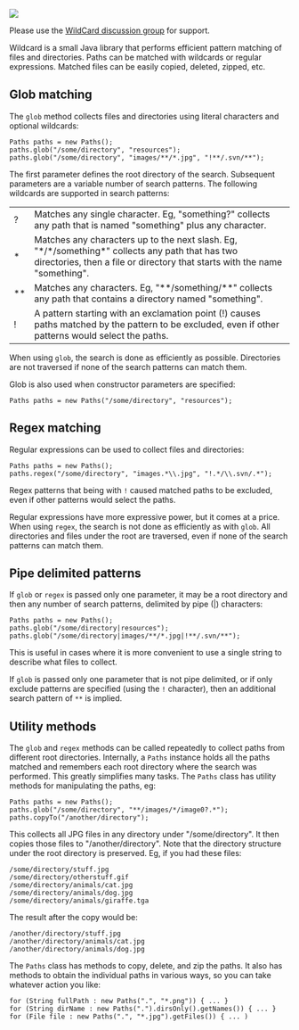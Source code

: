 ![](https://raw.github.com/wiki/EsotericSoftware/wildcard/images/logo.png)

Please use the [WildCard discussion group](http://groups.google.com/group/wildcard-users) for support.

Wildcard is a small Java library that performs efficient pattern matching of files and directories. Paths can be matched with wildcards or regular expressions. Matched files can be easily copied, deleted, zipped, etc.

## Glob matching

The `glob` method collects files and directories using literal characters and optional wildcards:

    Paths paths = new Paths();
    paths.glob("/some/directory", "resources");
    paths.glob("/some/directory", "images/**/*.jpg", "!**/.svn/**");

The first parameter defines the root directory of the search. Subsequent parameters are a variable number of search patterns. The following wildcards are supported in search patterns:

<table>
  <tr><td>?</td><td>Matches any single character. Eg, "something?" collects any path that is named "something" plus any character.</td></tr>
  <tr><td>*</td><td>Matches any characters up to the next slash. Eg, "*/*/something*" collects any path that has two directories, then a file or directory that starts with the name "something".</td></tr>
  <tr><td>**</td><td>Matches any characters. Eg, "**/something/**" collects any path that contains a directory named "something".</td></tr>
  <tr><td>!</td><td>A pattern starting with an exclamation point (!) causes paths matched by the pattern to be excluded, even if other patterns would select the paths.</td></tr>
</table>

When using `glob`, the search is done as efficiently as possible. Directories are not traversed if none of the search patterns can match them.

Glob is also used when constructor parameters are specified:

    Paths paths = new Paths("/some/directory", "resources");

## Regex matching

Regular expressions can be used to collect files and directories:

    Paths paths = new Paths();
    paths.regex("/some/directory", "images.*\\.jpg", "!.*/\\.svn/.*");

Regex patterns that being with `!` caused matched paths to be excluded, even if other patterns would select the paths.

Regular expressions have more expressive power, but it comes at a price. When using `regex`, the search is not done as efficiently as with `glob`. All directories and files under the root are traversed, even if none of the search patterns can match them.

## Pipe delimited patterns

If `glob` or `regex` is passed only one parameter, it may be a root directory and then any number of search patterns, delimited by pipe (|) characters:

    Paths paths = new Paths();
    paths.glob("/some/directory|resources");
    paths.glob("/some/directory|images/**/*.jpg|!**/.svn/**");

This is useful in cases where it is more convenient to use a single string to describe what files to collect.

If `glob` is passed only one parameter that is not pipe delimited, or if only exclude patterns are specified (using the `!` character), then an additional search pattern of `**` is implied.

## Utility methods

The `glob` and `regex` methods can be called repeatedly to collect paths from different root directories. Internally, a `Paths` instance holds all the paths matched and remembers each root directory where the search was performed. This greatly simplifies many tasks. The `Paths` class has utility methods for manipulating the paths, eg:

    Paths paths = new Paths();
    paths.glob("/some/directory", "**/images/*/image0?.*");
    paths.copyTo("/another/directory");

This collects all JPG files in any directory under "/some/directory". It then copies those files to "/another/directory". Note that the directory structure under the root directory is preserved. Eg, if you had these files:

    /some/directory/stuff.jpg
    /some/directory/otherstuff.gif
    /some/directory/animals/cat.jpg
    /some/directory/animals/dog.jpg
    /some/directory/animals/giraffe.tga

The result after the copy would be:

    /another/directory/stuff.jpg
    /another/directory/animals/cat.jpg
    /another/directory/animals/dog.jpg

The `Paths` class has methods to copy, delete, and zip the paths. It also has methods to obtain the individual paths in various ways, so you can take whatever action you like:

    for (String fullPath : new Paths(".", "*.png")) { ... }
    for (String dirName : new Paths(".").dirsOnly().getNames()) { ... }
    for (File file : new Paths(".", "*.jpg").getFiles()) { ... )
